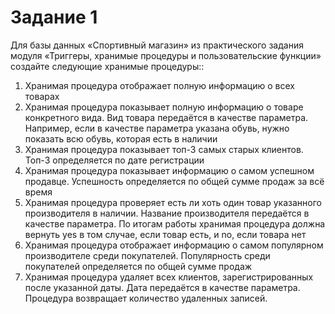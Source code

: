 # <b>Задание 1</b>

Для базы данных «Спортивный магазин» из практического задания модуля «Триггеры, хранимые процедуры и пользовательские функции» создайте следующие хранимые процедуры::<br>
<ol>
<li>Хранимая процедура отображает полную информацию о всех товарах</li>
<li>Хранимая процедура показывает полную информацию о товаре конкретного вида. Вид товара передаётся в качестве параметра. Например, если в качестве параметра указана обувь, нужно показать всю обувь, которая есть в наличии</li>
<li>Хранимая процедура показывает топ-3 самых старых клиентов. Топ-3 определяется по дате регистрации</li>
<li>Хранимая процедура показывает информацию о самом успешном продавце. Успешность определяется по общей сумме продаж за всё время</li>
<li>Хранимая процедура проверяет есть ли хоть один товар указанного производителя в наличии. Название производителя передаётся в качестве параметра. По итогам работы хранимая процедура должна вернуть yes в том случае, если товар есть, и no, если товара нет</li>
<li>Хранимая процедура отображает информацию о самом популярном производителе среди покупателей. Популярность среди покупателей определяется по общей сумме продаж</li>
<li>Хранимая процедура удаляет всех клиентов, зарегистрированных после указанной даты. Дата передаётся в качестве параметра. Процедура возвращает количество удаленных записей.</li>
</ol>
